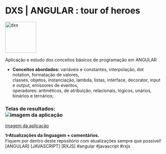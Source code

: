 # DXS | ANGULAR : tour of heroes
<img src="https://dataxstudios.com.br/assets/images/logo_DXS_400_190.png" alt="dxs" width="100"/> 

Aplicação e estudo dos conceitos básicos de programação em ANGULAR

- **Conceitos abordados:** variáveis e constantes, interpolação, dot notation, formatação de valores,  
classes, objetos, instanciação, lambda, listas, interface, decorator, input e output, emissores de eventos,  
operadores: aritméticos, de atribuição, relacionais, lógicos, unários, binários e ternários;

### Telas de resultados:<br>![imagem da aplicação](https://dataxstudios.com.br/assets/images/github/angular_tour_of_heroes_1.PNG)  

[imagem da aplicação](https://dataxstudios.com.br/assets/images/github/angular_tour_of_heroes_2.PNG)


**✨Atualizações da linguagem + comentários.**<br>
Fiquem por dentro deste repositório com atualizações sempre que possível!  
[ANGULAR] [JAVASCRIPT] [RXJS] #angular #javascript #rxjs
